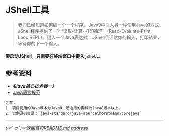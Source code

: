# JShell工具

> 我们已经知道如何编一个一个程序。Java9中引入另一种使用Java的方式。JShell程序提供了一个“读取-计算-打印循环”（Read-Evaluate-Print Loop,REPL）。键入一个Java表达式；JShell会评估你的输入，打印结果，等待你的下一个输入。

#### 要启动JShell，只需要在终端窗口中键入`jshell`。




## 参考资料

* ***《Java核心技术卷一》***
* [Java语言规范](https://docs.oracle.com/javase/specs/jls/se8/html/index.html)
```
注意：  
1. 项目使用的Java版本为Java8，所选用的资料为Java8版本以上。
2. 实例源码目录：`java-standard\java-source\horstmann\corejava`
```


___________
*(☞ﾟヮﾟ)☞[返回首页README.md address](https://github.com/fredomli/java-standard)*
